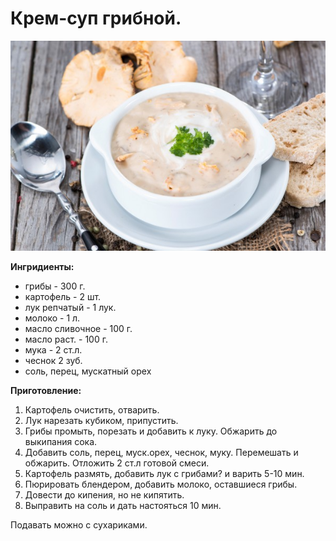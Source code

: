 # Крем-суп грибной.

![Грибной крем-суп](/images/Kulinar/First/krem-sup-gribnoy.jpg 'Грибной крем-суп')

**Ингридиенты:**

- грибы - 300 г.
- картофель - 2 шт.
- лук репчатый - 1 лук.
- молоко - 1 л.
- масло сливочное - 100 г.
- масло раст. - 100 г.
- мука - 2 ст.л.
- чеснок 2 зуб.
- соль, перец, мускатный орех

**Приготовление:**

1. Картофель очистить, отварить.
2. Лук нарезать кубиком, припустить.
3. Грибы промыть, порезать и добавить к луку. Обжарить до выкипания сока.
4. Добавить соль, перец, муск.орех, чеснок, муку. Перемешать и обжарить. Отложить 2 ст.л готовой смеси.
5. Картофель размять, добавить лук с грибами? и варить 5-10 мин.
6. Пюрировать блендером, добавить молоко, оставшиеся грибы.
7. Довести до кипения, но не кипятить.
8. Выправить на соль и дать настояться 10 мин.

Подавать можно с сухариками.
